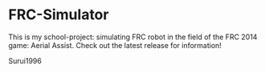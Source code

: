 FRC-Simulator
=============

This is my school-project: simulating FRC robot in the field of the FRC 2014 game: Aerial Assist.
Check out the latest release for information!

Surui1996

